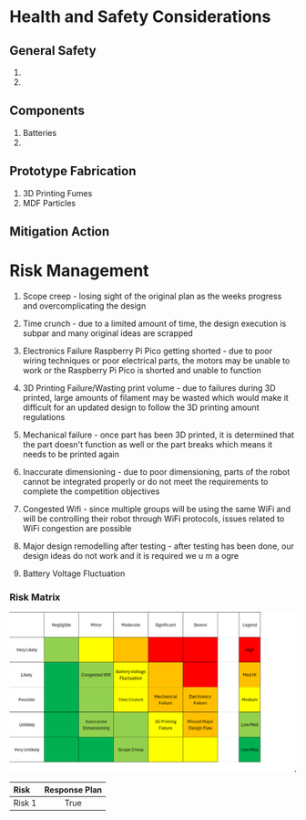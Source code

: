 # Health and Safety Considerations

## General Safety
1. 
2. 

## Components
1. Batteries
2. 

## Prototype Fabrication
1. 3D Printing Fumes
2. MDF Particles

## Mitigation Action
### 

# Risk Management
1. Scope creep - losing sight of the original plan as the weeks progress and overcomplicating the design

2. Time crunch - due to a limited amount of time, the design execution is subpar and many original ideas are scrapped

3. Electronics Failure Raspberry Pi Pico getting shorted - due to poor wiring techniques or poor electrical parts, the motors may be unable to work or the Raspberry Pi Pico is shorted and unable to function

4. 3D Printing Failure/Wasting print volume - due to failures during 3D printed, large amounts of filament may be wasted which would make it difficult for an updated design to follow the 3D printing amount regulations

5. Mechanical failure - once part has been 3D printed, it is determined that the part doesn't function as well or the part breaks which means it needs to be printed again

6. Inaccurate dimensioning - due to poor dimensioning, parts of the robot cannot be integrated properly or do not meet the requirements to complete the competition objectives

7. Congested Wifi - since multiple groups will be using the same WiFi and will be controlling their robot through WiFi protocols, issues related to WiFi congestion are possible

8. Major design remodelling after testing - after testing has been done, our design ideas do not work and it is required we u
m a ogre

9. Battery Voltage Fluctuation

### Risk Matrix
![Screenshot](RiskMatrix.png)


| Risk              | Response Plan |
| :---------------- |  :----: |
|  Risk 1       |   True   | 
